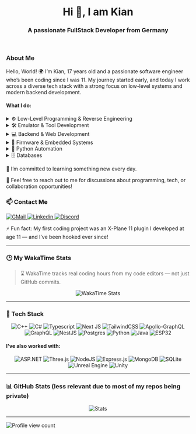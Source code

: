 <h1 align="center">Hi 👋, I am Kian</h1>
<h3 align="center">A passionate FullStack Developer from Germany</h3>

<br />

### About Me
Hello, World! 🌍 I’m Kian, 17 years old and a passionate software engineer who’s been coding since I was 11. My journey started early, and today I work across a diverse tech stack with a strong focus on low-level systems and modern backend development.

#### What I do:

<details>
  <summary>⚙️ Low-Level Programming & Reverse Engineering</summary>
  <blockquote>I love diving deep with tools like IDA Pro, Detect-it-Easy, dnSpy, ReClass.NET, and HxD to crack, patch, or mod software — often for games like Fortnite or Unity/Unreal Engine titles. My reverse engineering skills are hands-on and include raw IDA Pro analysis and API sniffing with Charles Proxy.</blockquote>
</details>

<details>
  <summary>🛠️ Emulator & Tool Development</summary>
  <blockquote>I’m actively developing a C++ multi-console emulator and build utility programs (e.g. for processing data from spreadsheets) mostly in C#. For Java, I have experience mainly with Minecraft modding but don’t use it for my own projects anymore.</blockquote>
</details>

<details>
  <summary>💻 Backend & Web Development</summary>
  <blockquote>TypeScript with NestJS is my daily driver for building scalable backends. Previously, I worked with Express, Django, and ASP.NET, but today I focus exclusively on NestJS and use Next.js (or React when needed) for frontend work. GraphQL and Tailwind CSS are essentials in almost every project I touch.</blockquote>
</details>

<details>
  <summary>🔌 Firmware & Embedded Systems</summary>
  <blockquote>I develop firmware and interfaces for embedded systems like ESP32 and Arduino, bridging hardware and software seamlessly.</blockquote>
</details>

<details>
  <summary>🐍 Python Automation</summary>
  <blockquote>While I mainly write smaller scripts in Python, I’ve also built larger projects like a comprehensive TikTok post bot.</blockquote>
</details>

<details>
  <summary>🗄️ Databases</summary>
  <blockquote>I use Prisma with PostgreSQL frequently and occasionally SQLite for smaller projects. My SQL skills are growing but not yet deep.</blockquote>
</details>

<p>🌱 I’m committed to learning something new every day.</p>
<p>💬 Feel free to reach out to me for discussions about programming, tech, or collaboration opportunities!</p>

<h3>📫 Contact Me</h3>
<p>
  <a href="mailto:karimikianmehr100@gmail.com">
    <img alt="GMail" src="https://img.shields.io/badge/Gmail-D14836?style=for-the-badge&logo=gmail&logoColor=white" />
  </a>
  <a href="https://www.linkedin.com/in/kianmehr-karimi-6b056419a/">
    <img src="https://img.shields.io/badge/linkedin-%230077B5.svg?&style=for-the-badge&logo=linkedin&logoColor=white" alt="Linkedin" />
  </a>
  <a href="https://discord.com/users/700841837736362004">
    <img src="https://img.shields.io/badge/discord-7289DA.svg?&style=for-the-badge&logo=discord&logoColor=white" alt="Discord" />
  </a>
</p>

<p>⚡ Fun fact: My first coding project was an X-Plane 11 plugin I developed at age 11 — and I’ve been hooked ever since!</p>

---

### 🕒 My WakaTime Stats
> ⌛ WakaTime tracks real coding hours from my code editors — not just GitHub commits.

<p align="center">
  <img alt="WakaTime Stats" src="https://github-readme-stats.vercel.app/api/wakatime?username=Kian738&layout=compact&theme=tokyonight&hide_border=true" />
</p>

---

### 🧠 Tech Stack

<p align="center">
  <img alt="C++" src="https://img.shields.io/badge/C++-%2300599C.svg?style=for-the-badge&logo=c%2B%2B&logoColor=white" />
  <img alt="C#" src="https://img.shields.io/badge/C%23-%23239120.svg?style=for-the-badge&logo=c-sharp&logoColor=white" />
  <img alt="Typescript" src="https://img.shields.io/badge/typescript-%23007ACC.svg?style=for-the-badge&logo=typescript&logoColor=white" />
  <img alt="Next JS" src="https://img.shields.io/badge/Next-black?style=for-the-badge&logo=next.js&logoColor=white" />
  <img alt="TailwindCSS" src="https://img.shields.io/badge/tailwindcss-%2338B2AC.svg?style=for-the-badge&logo=tailwind-css&logoColor=white" />
  <img alt="Apollo-GraphQL" src="https://img.shields.io/badge/-ApolloGraphQL-311C87?style=for-the-badge&logo=apollo-graphql" />
  <img alt="GraphQL" src="https://img.shields.io/badge/-GraphQL-E10098?style=for-the-badge&logo=graphql&logoColor=white" />
  <img alt="NestJS" src="https://img.shields.io/badge/nestjs-%23E0234E.svg?style=for-the-badge&logo=nestjs&logoColor=white" />
  <img alt="Postgres" src="https://img.shields.io/badge/postgres-%23316192.svg?style=for-the-badge&logo=postgresql&logoColor=white" />
  <img alt="Python" src="https://img.shields.io/badge/python-3670A0?style=for-the-badge&logo=python&logoColor=ffdd54" />
  <img alt="Java" src="https://img.shields.io/badge/java-%23ED8B00.svg?style=for-the-badge&logo=openjdk&logoColor=white" />
  <img alt="ESP32" src="https://img.shields.io/badge/-ESP32-009688?style=for-the-badge&logo=espressif&logoColor=white" />
</p>

#### I've also worked with:

<p align="center">
  <img alt="ASP.NET" src="https://img.shields.io/badge/asp.net-%23512BD4.svg?&style=for-the-badge&logo=.net&logoColor=white" />
  <img alt="Three.js" src="https://img.shields.io/badge/threejs-black?style=for-the-badge&logo=three.js&logoColor=white" />
  <img alt="NodeJS" src="https://img.shields.io/badge/node.js-%2343853D.svg?&style=for-the-badge&logo=node.js&logoColor=white" />
  <img alt="Express.js" src="https://img.shields.io/badge/express.js-%23404d59.svg?style=for-the-badge&logo=express&logoColor=%2361DAFB" />
  <img alt="MongoDB" src="https://img.shields.io/badge/mongodb-%234ea94b.svg?&style=for-the-badge&logo=mongodb&logoColor=white" />
  <img alt="SQLite" src="https://img.shields.io/badge/sqlite-%2307405e.svg?style=for-the-badge&logo=sqlite&logoColor=white" />
  <img alt="Unreal Engine" src="https://img.shields.io/badge/unrealengine-%23313131.svg?style=for-the-badge&logo=unrealengine&logoColor=white" />
  <img alt="Unity" src="https://img.shields.io/badge/unity-%23000000.svg?style=for-the-badge&logo=unity&logoColor=white" />
</p>

---

### 📊 GitHub Stats (less relevant due to most of my repos being private)

<div align="center">
  <img alt="Stats" src="https://github-readme-stats.vercel.app/api?username=Kian738&show_icons=true&theme=tokyonight&count_private=true&hide_border=true" />
</div>

---

<img alt="Profile view count" src="https://komarev.com/ghpvc/?username=kian738" />
